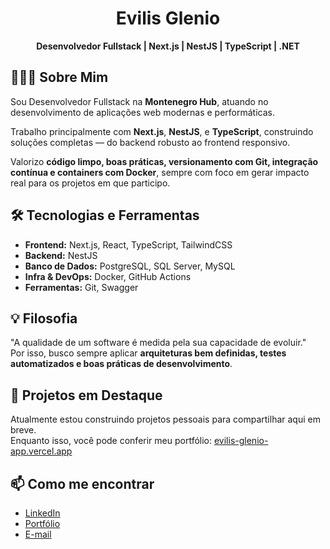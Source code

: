 <h1 align="center">Evilis Glenio</h1>
<p align="center">
  <strong>Desenvolvedor Fullstack | Next.js | NestJS | TypeScript | .NET</strong>
</p>

## 👨🏻‍💻 Sobre Mim

Sou Desenvolvedor Fullstack na **Montenegro Hub**, atuando no desenvolvimento de aplicações web modernas e performáticas.  

Trabalho principalmente com **Next.js**, **NestJS**, e **TypeScript**, construindo soluções completas — do backend robusto ao frontend responsivo.  

Valorizo **código limpo, boas práticas, versionamento com Git, integração contínua e containers com Docker**, sempre com foco em gerar impacto real para os projetos em que participo.

## 🛠️ Tecnologias e Ferramentas

- **Frontend:** Next.js, React, TypeScript, TailwindCSS  
- **Backend:** NestJS
- **Banco de Dados:** PostgreSQL, SQL Server, MySQL
- **Infra & DevOps:** Docker, GitHub Actions  
- **Ferramentas:** Git, Swagger

## 💡 Filosofia

"A qualidade de um software é medida pela sua capacidade de evoluir."  
Por isso, busco sempre aplicar **arquiteturas bem definidas, testes automatizados e boas práticas de desenvolvimento**.

## 📌 Projetos em Destaque

Atualmente estou construindo projetos pessoais para compartilhar aqui em breve.  
Enquanto isso, você pode conferir meu portfólio: [evilis-glenio-app.vercel.app](https://evilis-glenio-app.vercel.app)

## 📫 Como me encontrar

- [LinkedIn](https://www.linkedin.com/in/evilis-glenio/)  
- [Portfólio](https://evilis-glenio-app.vercel.app/)  
- [E-mail](mailto:glenio.developer@gmail.com)
